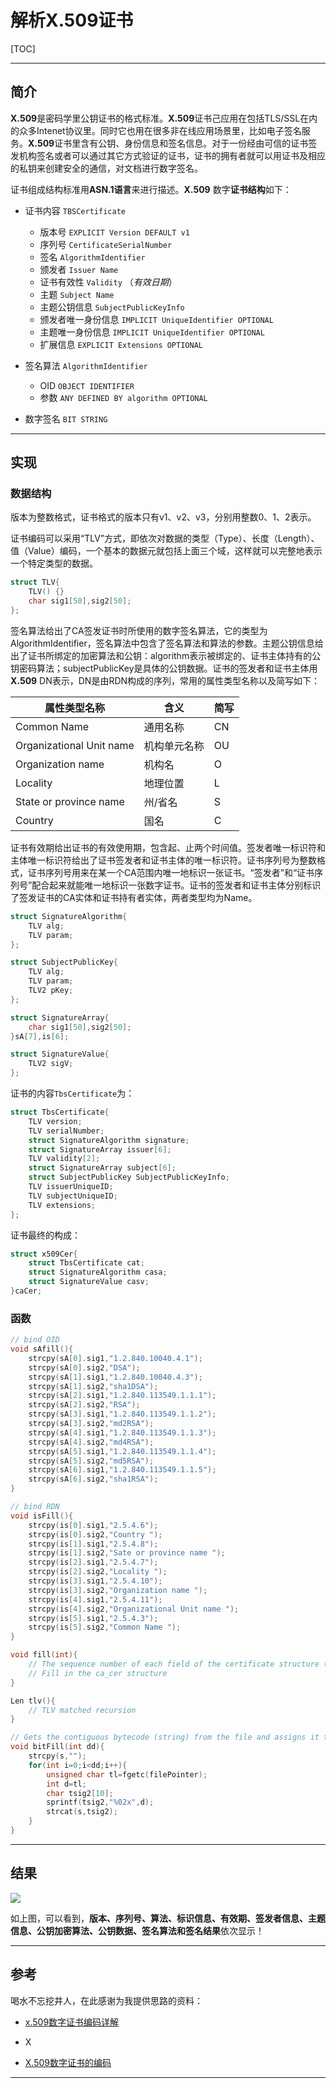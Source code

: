 # 解析**X.509**证书 


[TOC]

---

## 简介

**X.509**是密码学里公钥证书的格式标准。**X.509**证书己应用在包括TLS/SSL在内的众多Intenet协议里。同时它也用在很多非在线应用场景里，比如电子签名服务。**X.509**证书里含有公钥、身份信息和签名信息。对于一份经由可信的证书签发机构签名或者可以通过其它方式验证的证书，证书的拥有者就可以用证书及相应的私钥来创建安全的通信，对文档进行数字签名。

证书组成结构标准用**ASN.1语言**来进行描述。**X.509** 数字**证书结构**如下：

- 证书内容 `TBSCertificate`

  - 版本号 `EXPLICIT Version DEFAULT v1`
  - 序列号 `CertificateSerialNumber`
  - 签名 `AlgorithmIdentifier`
  - 颁发者  `Issuer Name`
  - 证书有效性 `Validity` （*有效日期*）
  - 主题 `Subject Name`
  - 主题公钥信息 `SubjectPublicKeyInfo`
  - 颁发者唯一身份信息 `IMPLICIT UniqueIdentifier OPTIONAL`
  - 主题唯一身份信息 `IMPLICIT UniqueIdentifier OPTIONAL`
  - 扩展信息 `EXPLICIT Extensions OPTIONAL`
- 签名算法 `AlgorithmIdentifier`
  - OID `OBJECT IDENTIFIER`
  - 参数 `ANY DEFINED BY algorithm OPTIONAL`
- 数字签名 `BIT STRING`

---

## 实现

### 数据结构

版本为整数格式，证书格式的版本只有v1、v2、v3，分别用整数0、1、2表示。

证书编码可以采用“TLV”方式，即依次对数据的类型（Type）、长度（Length）、值（Value）编码，一个基本的数据元就包括上面三个域，这样就可以完整地表示一个特定类型的数据。

```c
struct TLV{
    TLV() {}
    char sig1[50],sig2[50];
};
```

签名算法给出了CA签发证书时所使用的数字签名算法，它的类型为AlgorithmIdentifier，签名算法中包含了签名算法和算法的参数。主题公钥信息给出了证书所绑定的加密算法和公钥：algorithm表示被绑定的、证书主体持有的公钥密码算法；subjectPublicKey是具体的公钥数据。证书的签发者和证书主体用**X.509** DN表示，DN是由RDN构成的序列，常用的属性类型名称以及简写如下：

| 属性类型名称             | 含义         | 简写 |
| ------------------------ | ------------ | ---- |
| Common Name              | 通用名称     | CN   |
| Organizational Unit name | 机构单元名称 | OU   |
| Organization name        | 机构名       | O    |
| Locality                 | 地理位置     | L    |
| State or province name   | 州/省名      | S    |
| Country                  | 国名         | C    |

证书有效期给出证书的有效使用期，包含起、止两个时间值。签发者唯一标识符和主体唯一标识符给出了证书签发者和证书主体的唯一标识符。证书序列号为整数格式，证书序列号用来在某一个CA范围内唯一地标识一张证书。“签发者”和“证书序列号”配合起来就能唯一地标识一张数字证书。证书的签发者和证书主体分别标识了签发证书的CA实体和证书持有者实体，两者类型均为Name。

```c
struct SignatureAlgorithm{
    TLV alg;
    TLV param;
};

struct SubjectPublicKey{
    TLV alg;
    TLV param;
    TLV2 pKey;
};

struct SignatureArray{
    char sig1[50],sig2[50];
}sA[7],is[6];

struct SignatureValue{
    TLV2 sigV;
};
```

证书的内容`TbsCertificate`为：

```c
struct TbsCertificate{
    TLV version;
    TLV serialNumber;
    struct SignatureAlgorithm signature;
    struct SignatureArray issuer[6];
    TLV validity[2];
    struct SignatureArray subject[6];
    struct SubjectPublicKey SubjectPublicKeyInfo;
    TLV issuerUniqueID;
    TLV subjectUniqueID;
    TLV extensions;
};
```

证书最终的构成：

```c
struct x509Cer{
    struct TbsCertificate cat;
    struct SignatureAlgorithm casa;
    struct SignatureValue casv;
}caCer;
```

### 函数

```c
// bind OID
void sAfill(){
    strcpy(sA[0].sig1,"1.2.840.10040.4.1");
    strcpy(sA[0].sig2,"DSA");
    strcpy(sA[1].sig1,"1.2.840.10040.4.3");
    strcpy(sA[1].sig2,"sha1DSA");
    strcpy(sA[2].sig1,"1.2.840.113549.1.1.1");
    strcpy(sA[2].sig2,"RSA");
    strcpy(sA[3].sig1,"1.2.840.113549.1.1.2");
    strcpy(sA[3].sig2,"md2RSA");
    strcpy(sA[4].sig1,"1.2.840.113549.1.1.3");
    strcpy(sA[4].sig2,"md4RSA");
    strcpy(sA[5].sig1,"1.2.840.113549.1.1.4");
    strcpy(sA[5].sig2,"md5RSA");
    strcpy(sA[6].sig1,"1.2.840.113549.1.1.5");
    strcpy(sA[6].sig2,"sha1RSA");
}
```
```c
// bind RDN
void isFill(){
    strcpy(is[0].sig1,"2.5.4.6");
    strcpy(is[0].sig2,"Country ");
    strcpy(is[1].sig1,"2.5.4.8");
    strcpy(is[1].sig2,"Sate or province name ");
    strcpy(is[2].sig1,"2.5.4.7");
    strcpy(is[2].sig2,"Locality ");
    strcpy(is[3].sig1,"2.5.4.10");
    strcpy(is[3].sig2,"Organization name ");
    strcpy(is[4].sig1,"2.5.4.11");
    strcpy(is[4].sig2,"Organizational Unit name ");
    strcpy(is[5].sig1,"2.5.4.3");
    strcpy(is[5].sig2,"Common Name ");
}
```
```c
void fill(int){
    // The sequence number of each field of the certificate structure that invokes the TLV function is bound to the certificate structure content
    // Fill in the ca_cer structure
}
```
```c
Len tlv(){
	// TLV matched recursion    
}
```
```c
// Gets the contiguous bytecode (string) from the file and assigns it to the string s
void bitFill(int dd){
    strcpy(s,"");
    for(int i=0;i<dd;i++){
        unsigned char tl=fgetc(filePointer);
        int d=tl;
        char tsig2[10];
        sprintf(tsig2,"%02x",d);
        strcat(s,tsig2);
    }
}
```

---

## 结果

![](https://ws1.sinaimg.cn/bmiddle/006tNbRwgy1fy8w9bi0n0j30s240zh9v.jpg)

如上图，可以看到，**版本、序列号、算法、标识信息、有效期、签发者信息、主题信息、公钥加密算法、公钥数据、签名算法和签名结果**依次显示！

---

## 参考

喝水不忘挖井人，在此感谢为我提供思路的资料：

-  [x.509数字证书编码详解](https://blog.csdn.net/kesay/article/details/46874699)

- X

- [X.509数字证书的编码](http://blog.sina.com.cn/s/blog_49b531af0102eahs.html)

---
